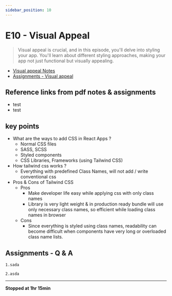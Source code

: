```yaml
---
sidebar_position: 10
---
```


# E10 - Visual Appeal

> Visual appeal is crucial, and in this episode, you'll delve into styling your app. You'll learn about different styling approaches, making your app not just functional but visually appealing.

- [Visual appeal Notes](https://github.com/pravn27/reactjs-tech-doc/blob/master/docs/reactjs-course-tutorials/namaste-reactjs-course/readerDoc/E10-Visual-appeal/E10-Visual-appeal.pdf)
- [Assignments - Visual appeal](https://github.com/pravn27/reactjs-tech-doc/blob/master/docs/reactjs-course-tutorials/namaste-reactjs-course/readerDoc/E10-Visual-appeal/Assignments-Visual-appeal.pdf)

## Reference links from pdf notes & assignments

- test
- test

## key points

- What are the ways to add CSS in React Apps ?
  - Normal CSS files
  - SASS, SCSS
  - Styled components
  - CSS Libraries, Frameworks (using Tailwind CSS)
- How tailwind css works ?
  - Everything with predefined Class Names, will not add / write conventional css
- Pros & Cons of Tailwind CSS
  - Pros
    - Make developer life easy while applying css with only class names
    - Library is very light weight & in production ready bundle will use only necessary class names, so efficient while loading class names in browser
  - Cons
    - Since everything is styled using class names, readability can become difficult when components have very long or overloaded class name lists.

## Assignments - Q & A

    1.sada

    2.asda

---

**Stopped at 1hr 15min**
